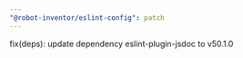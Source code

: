```yaml
---
"@robot-inventor/eslint-config": patch
---
```


fix(deps): update dependency eslint-plugin-jsdoc to v50.1.0
